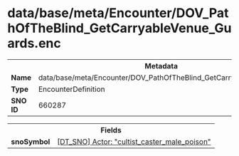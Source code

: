 <h1>data/base/meta/Encounter/DOV_PathOfTheBlind_GetCarryableVenue_Guards.enc</h1><table><tr><th colspan="100%">Metadata</th></tr><tr><td><b>Name</b></td><td>data/base/meta/Encounter/DOV_PathOfTheBlind_GetCarryableVenue_Guards.enc</td></tr><tr><td><b>Type</b></td><td>EncounterDefinition</td></tr><tr><td><b>SNO ID</b></td><td>660287</td></tr></table>

<table><tr><th colspan="100%">Fields</th></tr><tr><td><b>snoSymbol</b></td><td><a href="..\Actor\cultist_caster_male_poison.acr.md">[DT_SNO] Actor: "cultist_caster_male_poison"</a></td></tr></table>

